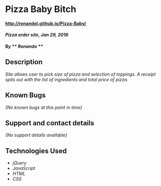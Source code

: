 # Pizza Baby Bitch

#### http://ronandol.github.io/Pizza-Baby/

#### _Pizza order site, Jan 29, 2016_

#### By _** Ronando **_

## Description

_Site allows user to pick size of pizza and selection of toppings. A receipt spits out with the list of ingredients and total price of pizza._

## Known Bugs 

_{No known bugs at this point in time}_

## Support and contact details

_{No support details available}_

## Technologies Used

* _jQuery_
* _JavaScript_
* _HTML_
* _CSS_
